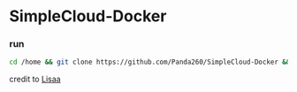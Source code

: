 # SimpleCloud-Docker

### run

```bash
cd /home && git clone https://github.com/Panda260/SimpleCloud-Docker && cd SimpleCloud-Docker && docker build -t simplecloud . && docker run --name SimpleCloud -i -t --env STARTMODE=MASTER simplecloud
```

credit to [Lisaa](https://github.com/ImLisaa)
